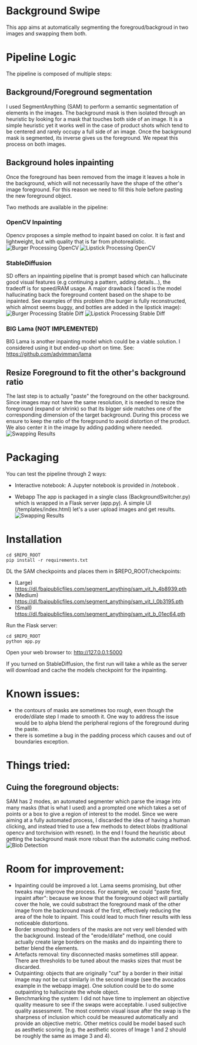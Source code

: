 # Background Swipe
This app aims at automatically segmenting the foregroud/backgroud in two images and swapping them both.

# Pipeline Logic
The pipeline is composed of multiple steps:

## Background/Foreground segmentation
I used SegmentAnything (SAM) to perform a semantic segmentation of elements in the images.
The background mask is then isolated through an heuristic by looking for a mask that touches both side of an image.
It is a simple heuristic yet it works well in the case of product shots which tend to be centered and rarely occupy a full side of an image.
Once the background mask is segmented, its inverse gives us the foreground.
We repeat this process on both images.

## Background holes inpainting
Once the foreground has been removed from the image it leaves a hole in the background, which will not necessarily have the shape of the other's image foreground.
For this reason we need to fill this hole before pasting the new foreground object.

Two methods are available in the pipeline:
### OpenCV Inpainting
Opencv proposes a simple method to inpaint based on color. It is fast and lightweight, but with quality that is far from photorealistic.
![Burger Processing OpenCV](/static/images/gitcontent/BurgerProcessing.png)
![Lipstick Processing OpenCV](/static/images/gitcontent/LipstickProcessing.png)

### StableDiffusion
SD offers an inpainting pipeline that is prompt based which can hallucinate good visual features (e.g continuing a pattern, adding details...), the tradeoff is for speed/RAM usage. A major drawback I faced is the model hallucinating back the foreground content based on the shape to be inpainted. See examples of this problem (the burger is fully reconstructed, which almost seems buggy, and bottles are added in the lipstick image):
![Burger Processing Stable Diff](/static/images/gitcontent/BurgerProcessingSD.png)
![Lipstick Processing Stable Diff](/static/images/gitcontent/LipstickProcessingSD.png)

### BIG Lama (NOT IMPLEMENTED)
BIG Lama is another inpainting model which could be a viable solution. I considered using it but ended-up short on time.
See: https://github.com/advimman/lama

## Resize Foreground to fit the other's background ratio
The last step is to actually "paste" the foreground on the other background.
Since images may not have the same resolution, it is needed to resize the foreground (expand or shrink) so that its bigger side matches one of the corresponding dimension of the target background.
During this process we ensure to keep the ratio of the foreground to avoid distortion of the product. We also center it in the image by adding padding where needed.
![Swapping Results](/static/images/gitcontent/SwappedBurgerLipstick.png)

# Packaging
You can test the pipeline through 2 ways:

* Interactive notebook:
A Jupyter notebook is provided in /notebook .

* Webapp
The app is packaged in a single class (BackgroundSwitcher.py) which is wrapped in a Flask server (app.py).
A simple UI (/templates/index.html) let's a user upload images and get results.
![Swapping Results](/static/images/gitcontent/WebAppShell.png)

# Installation
```
cd $REPO_ROOT
pip install -r requirements.txt
```

DL the SAM checkpoints and places them in $REPO_ROOT/checkpoints:
- (Large) https://dl.fbaipublicfiles.com/segment_anything/sam_vit_h_4b8939.pth
- (Medium) https://dl.fbaipublicfiles.com/segment_anything/sam_vit_l_0b3195.pth
- (Small) https://dl.fbaipublicfiles.com/segment_anything/sam_vit_b_01ec64.pth

Run the Flask server:
```
cd $REPO_ROOT
python app.py
```
Open your web browser to:
http://127.0.0.1:5000

If you turned on StableDiffusion, the first run will take a while as the server will download and cache the models checkpoint for the inpainting.


# Known issues:
- the contours of masks are sometimes too rough, even though the erode/dilate step I made to smooth it. One way to address the issue would be to alpha blend the peripheral regions of the foreground during the paste.
- there is sometime a bug in the padding process which causes and out of boundaries exception.

# Things tried:
## Cuing the foreground objects: 
SAM has 2 modes, an automated segmenter which parse the image into many masks (that is what I used) and a prompted one which takes a set of points or a box to give a region of interest to the model.
Since we were aiming at a fully automated process, I discarded the idea of having a human clicking, and instead tried to use a few methods to detect blobs (traditional opencv and torchvision with resnet).
In the end I found the heuristic about getting the background mask more robust than the automatic cuing method.
![Blob Detection](/static/images/gitcontent/BlobDetection.png)

# Room for improvement:
* Inpainting could be improved a lot. Lama seems promising, but other tweaks may improve the process. 
For example, we could "paste first, inpaint after": because we know that the foreground object will partially cover the hole, we could substract the foreground mask of the other image from the backround mask of the first, effectively reducing the area of the hole to inpaint. This could lead to much finer results with less noticeable distortions.
* Border smoothing: borders of the masks are not very well blended with the background. Instead of the "erode/dilate" method, one could actually create large borders on the masks and do inpainting there to better blend the elements.
* Artefacts removal: tiny disconnected masks sometimes still appear. There are thresholds to be tuned about the masks sizes that must be discarded.
* Outpainting: objects that are originally "cut" by a border in their initial image may not be cut similarly in the second image (see the avocados example in the webapp image). One solution could be to do some outpainting to hallucinate the whole object.
* Benchmarking the system: I did not have time to implement an objective quality measure to see if the swaps were acceptable. I used subjective quality assessment. The most common visual issue after the swap is the sharpness of inclusion which could be measured automatically and provide an objective metric. Other metrics could be model based such as aesthetic scoring (e.g. the aesthetic scores of Image 1 and 2 should be roughly the same as image 3 and 4).